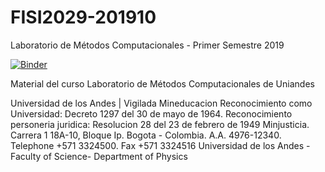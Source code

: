 # FISI2029-201910
Laboratorio de Métodos Computacionales - Primer Semestre 2019



[![Binder](https://mybinder.org/badge.svg)](https://mybinder.org/v2/gh/ComputoCienciasUniandes/FISI2029-201910/master?urlpath=lab)

Material del curso Laboratorio de Métodos Computacionales de Uniandes


Universidad de los Andes | Vigilada Mineducacion Reconocimiento como Universidad: Decreto 1297 del 30 de mayo de 1964. Reconocimiento personeria juridica: Resolucion 28 del 23 de febrero de 1949 Minjusticia. Carrera 1 18A-10, Bloque Ip. Bogota - Colombia. A.A. 4976-12340. Telephone +571 3324500. Fax +571 3324516 Universidad de los Andes - Faculty of Science- Department of Physics